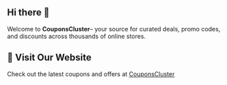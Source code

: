 ## Hi there 👋


Welcome to **CouponsCluster**– your source for curated deals, promo codes, and discounts across thousands of online stores.

## 🔗 Visit Our Website

Check out the latest coupons and offers at [CouponsCluster](https://www.couponscluster.com)
